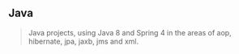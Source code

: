 Java
----
>Java projects, using Java 8 and Spring 4 in the areas of aop, hibernate, jpa, jaxb, jms and xml.
